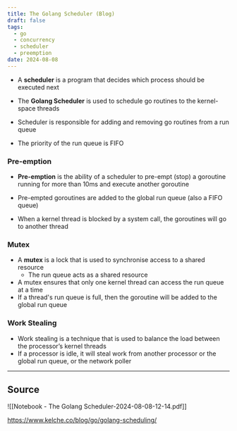 ```yaml
---
title: The Golang Scheduler (Blog)
draft: false
tags:
  - go
  - concurrency
  - scheduler
  - preemption
date: 2024-08-08
---
```


- A **scheduler** is a program that decides which process should be executed next

- The **Golang Scheduler** is used to schedule go routines to the kernel-space threads
- Scheduler is responsible for adding and removing go routines from a run queue
- The priority of the run queue is FIFO

### Pre-emption

- **Pre-emption** is the ability of a scheduler to pre-empt (stop) a goroutine running for more than 10ms and execute another goroutine
- Pre-empted goroutines are added to the global run queue (also a FIFO queue)

- When a kernel thread is blocked by a system call, the goroutines will go to another thread

### Mutex

- A **mutex** is a lock that is used to synchronise access to a shared resource
  - The run queue acts as a shared resource
- A mutex ensures that only one kernel thread can access the run queue at a time
- If a thread's run queue is full, then the goroutine will be added to the global run queue

### Work Stealing

- Work stealing is a technique that is used to balance the load between the processor’s kernel threads
- If a processor is idle, it will steal work from another processor or the global run queue, or the network poller

---

## Source

![[Notebook - The Golang Scheduler-2024-08-08-12-14.pdf]]

https://www.kelche.co/blog/go/golang-scheduling/
